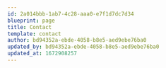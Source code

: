 ```yaml
---
id: 2a014bbb-1ab7-4c28-aaa0-e7f1d7dc7d34
blueprint: page
title: Contact
template: contact
author: bd94352a-ebde-4058-b8e5-aed9ebe76ba0
updated_by: bd94352a-ebde-4058-b8e5-aed9ebe76ba0
updated_at: 1672908257
---
```

